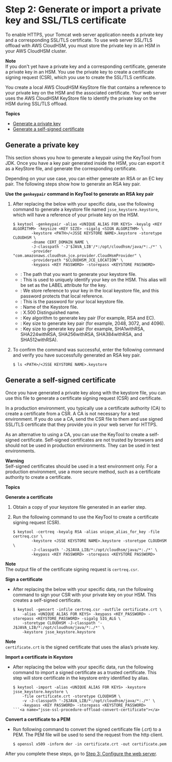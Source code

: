 # Step 2: Generate or import a private key and SSL/TLS certificate<a name="third-offload-linux-jsse-gen"></a>

To enable HTTPS, your Tomcat web server application needs a private key and a corresponding SSL/TLS certificate\. To use web server SSL/TLS offload with AWS CloudHSM, you must store the private key in an HSM in your AWS CloudHSM cluster\. 

**Note**  
If you don't yet have a private key and a corresponding certificate, generate a private key in an HSM\. You use the private key to create a certificate signing request \(CSR\), which you use to create the SSL/TLS certificate\.

You create a local AWS CloudHSM KeyStore file that contains a reference to your private key on the HSM and the associated certificate\. Your web server uses the AWS CloudHSM KeyStore file to identify the private key on the HSM during SSL/TLS offload\.

**Topics**
+ [Generate a private key](#jsse-ssl-offload-generate-private-key)
+ [Generate a self\-signed certificate](#jsse-ssl-offload-generate-certificate)

## Generate a private key<a name="jsse-ssl-offload-generate-private-key"></a>

This section shows you how to generate a keypair using the KeyTool from JDK\. Once you have a key pair generated inside the HSM, you can export it as a KeyStore file, and generate the corresponding certificate\.

Depending on your use case, you can either generate an RSA or an EC key pair\. The following steps show how to generate an RSA key pair\.

**Use the `genkeypair` command in KeyTool to generate an RSA key pair**

1. After replacing the *<VARIABLES>* below with your specific data, use the following command to generate a keystore file named `jsse_keystore.keystore`, which will have a reference of your private key on the HSM\.

   ```
   $ keytool -genkeypair -alias <UNIQUE ALIAS FOR KEYS> -keyalg <KEY ALGORITHM> -keysize <KEY SIZE> -sigalg <SIGN ALGORITHM> \
           -keystore <PATH>/<JSSE KEYSTORE NAME>.keystore -storetype CLOUDHSM \
           -dname CERT_DOMAIN_NAME \
           -J-classpath '-J'$JAVA_LIB'/*:/opt/cloudhsm/java/*:./*' \
           -provider "com.amazonaws.cloudhsm.jce.provider.CloudHsmProvider" \
           -providerpath "$CLOUDHSM_JCE_LOCATION" \
           -keypass <KEY PASSWORD> -storepass <KEYSTORE PASSWORD>
   ```
   + ***<PATH>***: The path that you want to generate your keystore file\.
   + ***<UNIQUE ALIAS FOR KEYS>***: This is used to uniquely identify your key on the HSM\. This alias will be set as the LABEL attribute for the key\.
   + ***<KEY PASSWORD>***: We store reference to your key in the local keystore file, and this password protects that local reference\.
   + ***<KEYSTORE PASSWORD>***: This is the password for your local keystore file\.
   + ***<JSSE KEYSTORE NAME>***: Name of the Keystore file\.
   + ***<CERT DOMAIN NAME>***: X\.500 Distinguished name\.
   + ***<KEY ALGORITHM>***: Key algorithm to generate key pair \(For example, RSA and EC\)\.
   + ***<KEY SIZE>***: Key size to generate key pair \(for example, 2048, 3072, and 4096\)\.
   + ***<SIGN ALGORITHM>***: Key size to generate key pair \(for example, SHA1withRSA, SHA224withRSA, SHA256withRSA, SHA384withRSA, and SHA512withRSA\)\.

1. To confirm the command was successful, enter the following command and verify you have successfully generated an RSA key pair\.

   ```
   $ ls <PATH>/<JSSE KEYSTORE NAME>.keystore
   ```

## Generate a self\-signed certificate<a name="jsse-ssl-offload-generate-certificate"></a>

Once you have generated a private key along with the keystore file, you can use this file to generate a certificate signing request \(CSR\) and certificate\.

In a production environment, you typically use a certificate authority \(CA\) to create a certificate from a CSR\. A CA is not necessary for a test environment\. If you do use a CA, send the CSR file to them and use signed SSL/TLS certificate that they provide you in your web server for HTTPS\.

As an alternative to using a CA, you can use the KeyTool to create a self\-signed certificate\. Self\-signed certificates are not trusted by browsers and should not be used in production environments\. They can be used in test environments\.

**Warning**  
Self\-signed certificates should be used in a test environment only\. For a production environment, use a more secure method, such as a certificate authority to create a certificate\.

**Topics**<a name="jsse-ssl-procedure-offload-generate-certificate"></a>

**Generate a certificate**

1. Obtain a copy of your keystore file generated in an earlier step\.

1. Run the following command to use the KeyTool to create a certificate signing request \(CSR\)\.

   ```
   $ keytool -certreq -keyalg RSA -alias unique_alias_for_key -file certreq.csr \
           -keystore <JSSE KEYSTORE NAME>.keystore -storetype CLOUDHSM \
           -J-classpath '-J$JAVA_LIB/*:/opt/cloudhsm/java/*:./*' \
           -keypass <KEY PASSWORD> -storepass <KEYSTORE PASSWORD>
   ```
**Note**  
The output file of the certificate signing request is `certreq.csr`\.<a name="jsse-ssl-procedure-offload-sign-certificate"></a>

**Sign a certificate**
+ After replacing the *<VARIABLES>* below with your specific data, run the following command to sign your CSR with your private key on your HSM\. This creates a self\-signed certificate\.

  ```
  $ keytool -gencert -infile certreq.csr -outfile certificate.crt \
      -alias <UNIQUE ALIAS FOR KEYS> -keypass <KEY_PASSWORD> -storepass <KEYSTORE_PASSWORD> -sigalg SIG_ALG \
      -storetype CLOUDHSM -J-classpath '-J$JAVA_LIB/*:/opt/cloudhsm/java/*:./*' \
      -keystore jsse_keystore.keystore
  ```
**Note**  
`certificate.crt` is the signed certificate that uses the alias’s private key\.<a name="jsse-ssl-procedure-offload-import-certificate"></a>

**Import a certificate in Keystore**
+ After replacing the *<VARIABLES>* below with your specific data, run the following command to import a signed certificate as a trusted certificate\. This step will store certificate in the keystore entry identified by alias\.

  ```
  $ keytool -import -alias <UNIQUE ALIAS FOR KEYS> -keystore jsse_keystore.keystore \
      -file certificate.crt -storetype CLOUDHSM \
      -v -J-classpath '-J$JAVA_LIB/*:/opt/cloudhsm/java/*:./*' \
      -keypass <KEY PASSWORD> -storepass <KEYSTORE_PASSWORD>
  ```<a name="jsse-ssl-procedure-offload-convert-certificate"></a>

**Convert a certificate to a PEM**
+ Run following command to convert the signed certificate file \(\.crt\) to a PEM\. The PEM file will be used to send the request from the http client\.

  ```
  $ openssl x509 -inform der -in certificate.crt -out certificate.pem
  ```

After you complete these steps, go to [Step 3: Configure the web server](third-offload-linux-jsse-config.md)\.